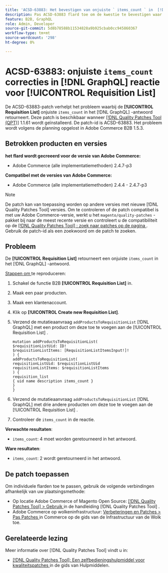 ```yaml
---
title: 'ACSD-63883: Het bevestigen van onjuiste ` items_count ` in  [!DNL GraphQL]  reactie voor [!UICONTROL Requisition List]'
description: Pas ACSD-63883 flard toe om de kwestie te bevestigen waar [!UICONTROL Requisition List] onjuiste ` items_count ` in de  [!DNL GraphQL]  reactie terugkeert.
feature: B2B, GraphQL
role: Admin, Developer
source-git-commit: 5d8b78588b11534828a9b925cbab0cc945860367
workflow-type: tm+mt
source-wordcount: '298'
ht-degree: 0%

---
```


# ACSD-63883: onjuiste `items_count` correcties in [!DNL GraphQL] reactie voor [!UICONTROL Requisition List]

De ACSD-63883-patch verhelpt het probleem waarbij de **[!UICONTROL Requisition List]** onjuiste `items_count` in het [!DNL GraphQL] -antwoord retourneert. Deze patch is beschikbaar wanneer [[!DNL Quality Patches Tool (QPT)]](/help/tools/quality-patches-tool/quality-patches-tool-to-self-serve-quality-patches.md) 1.1.61 wordt geïnstalleerd. De patch-id is ACSD-63883. Het probleem wordt volgens de planning opgelost in Adobe Commerce B2B 1.5.3.

## Betrokken producten en versies

**het flard wordt gecreeerd voor de versie van Adobe Commerce:**

* Adobe Commerce (alle implementatiemethoden) 2.4.7-p3

**Compatibel met de versies van Adobe Commerce:**

* Adobe Commerce (alle implementatiemethoden) 2.4.4 - 2.4.7-p3

>[!NOTE]
>
>De patch kan van toepassing worden op andere versies met nieuwe [!DNL Quality Patches Tool] versies. Om te controleren of de patch compatibel is met uw Adobe Commerce-versie, werkt u het `magento/quality-patches` -pakket bij naar de meest recente versie en controleert u de compatibiliteit op de [[!DNL Quality Patches Tool] : zoek naar patches op de pagina ](https://experienceleague.adobe.com/tools/commerce-quality-patches/index.html) . Gebruik de patch-id als een zoekwoord om de patch te zoeken.

## Probleem

De **[!UICONTROL Requisition List]** retourneert een onjuiste `items_count` in het [!DNL GraphQL] -antwoord.


<u> Stappen om </u> te reproduceren:

1. Schakel de functie B2B **[!UICONTROL Requisition List]** in.
1. Maak een paar producten.
1. Maak een klantenaccount.
1. Klik op **[!UICONTROL Create new Requisition List]**.
1. Verzend de mutatieaanvraag `addProductsToRequisitionList` [!DNL GraphQL] met een product om deze toe te voegen aan de [!UICONTROL Requisition List] .

   ```
   mutation addProductsToRequisitionList(
   $requisitionListUid: ID!
   $requisitionListItems: [RequisitionListItemsInput!]!
   ) {
   addProductsToRequisitionList(
   requisitionListUid: $requisitionListUid
   requisitionListItems: $requisitionListItems
   ) {
   requisition_list
   { uid name description items_count }
   }
   }
   ```

1. Verzend de mutatieaanvraag `addProductsToRequisitionList` [!DNL GraphQL] met drie andere producten om deze toe te voegen aan de [!UICONTROL Requisition List] .
1. Controleer de `items_count` in de reactie.

**Verwachte resultaten**:

* `items_count`: 4 moet worden geretourneerd in het antwoord.

**Ware resultaten**:

* `items_count`: 2 wordt geretourneerd in het antwoord.

## De patch toepassen

Om individuele flarden toe te passen, gebruik de volgende verbindingen afhankelijk van uw plaatsingsmethode:

* Op locatie Adobe Commerce of Magento Open Source: [[!DNL Quality Patches Tool] > Gebruik ](/help/tools/quality-patches-tool/usage.md) in de handleiding [!DNL Quality Patches Tool] .
* Adobe Commerce op wolkeninfrastructuur: [ Verbeteringen en Patches > Pas Patches ](https://experienceleague.adobe.com/docs/commerce-cloud-service/user-guide/develop/upgrade/apply-patches.html) in Commerce op de gids van de Infrastructuur van de Wolk toe.


## Gerelateerde lezing

Meer informatie over [!DNL Quality Patches Tool] vindt u in:

* [[!DNL Quality Patches Tool]: Een zelfbedieningshulpmiddel voor kwaliteitspatches ](/help/tools/quality-patches-tool/quality-patches-tool-to-self-serve-quality-patches.md) in de gids van Hulpmiddelen.
